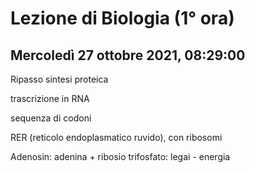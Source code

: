 #  Lezione di Biologia (1° ora)
## Mercoledì 27 ottobre 2021, 08:29:00


Ripasso sintesi proteica

trascrizione in RNA

sequenza di codoni



RER (reticolo endoplasmatico ruvido), con ribosomi


Adenosin: adenina + ribosio
trifosfato: legai - energia
<!--stackedit_data:
eyJoaXN0b3J5IjpbLTcyMzQ0Mzg5NSw1NDkwOTAwMDNdfQ==
-->